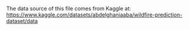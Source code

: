 The data source of this file comes from Kaggle at: https://www.kaggle.com/datasets/abdelghaniaaba/wildfire-prediction-dataset/data
